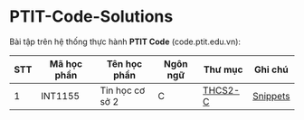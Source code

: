 # PTIT-Code-Solutions
Bài tập trên hệ thống thực hành **PTIT Code** (code.ptit.edu.vn):

| STT | Mã học phần | Tên học phần    | Ngôn ngữ | Thư mục                                     | Ghi chú                                                                                                                                     |
| --- | ----------- | --------------- | -------- | ------------------------------------------- | ------------------------------------------------------------------------------------------------------------------------------------------- |
| 1   | INT1155     | Tin học cơ sở 2 | C        | [THCS2-C](https://github.com/anvu17/PTIT-Code-Solutions/tree/main/THCS2-C) | [Snippets](https://raw.githubusercontent.com/anvu17/useful-scripts/refs/heads/main/snippets/ptit_code_c.code-snippets) |
